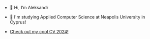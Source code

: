 - 👋 Hi, I’m Aleksandr

- 📖 I'm studying Applied Computer Science at Neapolis University in Cyprus!

- [Check out my cool CV 2024!](/CV.pdf)
